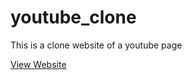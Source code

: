 # youtube_clone

This is a clone website of a youtube page

[View Website](https://jekb2019.github.io/youtube_clone/)
